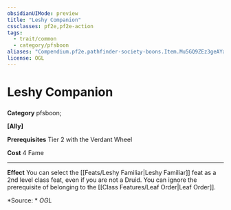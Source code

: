 ```yaml
---
obsidianUIMode: preview
title: "Leshy Companion"
cssclasses: pf2e,pf2e-action
tags:
  - trait/common
  - category/pfsboon
aliases: "Compendium.pf2e.pathfinder-society-boons.Item.Mu5GQ9ZEz3geAYxK"
license: OGL
---
```

# Leshy Companion

### 

**Category** pfsboon; 




**\[Ally\]**

**Prerequisites** Tier 2 with the Verdant Wheel

**Cost** 4 Fame

* * *

**Effect** You can select the [[Feats/Leshy Familiar|Leshy Familiar]] feat as a 2nd level class feat, even if you are not a Druid. You can ignore the prerequisite of belonging to the [[Class Features/Leaf Order|Leaf Order]].

*Source: *
*OGL*